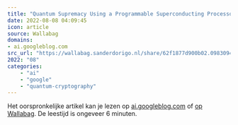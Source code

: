 ```yaml
---
title: "Quantum Supremacy Using a Programmable Superconducting Processor"
date: 2022-08-08 04:09:45
icon: article
source: Wallabag
domains:
- ai.googleblog.com
src_url: "https://wallabag.sanderdorigo.nl/share/62f1877d900b02.09830943"
2022: "08"
categories:
    - "ai"
    - "google"
    - "quantum-cryptography"
---
```

Het oorspronkelijke artikel kan je lezen op [ai.googleblog.com](https://ai.googleblog.com/2019/10/quantum-supremacy-using-programmable.html) of [op Wallabag](https://wallabag.sanderdorigo.nl/share/62f1877d900b02.09830943). De leestijd is ongeveer 6 minuten.